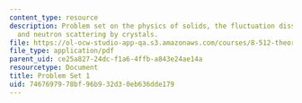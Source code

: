 ```yaml
---
content_type: resource
description: Problem set on the physics of solids, the fluctuation dissipation theorem,
  and neutron scattering by crystals.
file: https://ol-ocw-studio-app-qa.s3.amazonaws.com/courses/8-512-theory-of-solids-ii-spring-2009/7467697978bf96b932d30eb636dde179_MIT8_512s09_pset011.pdf
file_type: application/pdf
parent_uid: ce25a827-24dc-f1a6-4ffb-a843e24ae14a
resourcetype: Document
title: Problem Set 1
uid: 74676979-78bf-96b9-32d3-0eb636dde179
---
```

